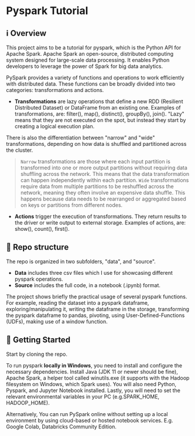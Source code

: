 # Pyspark Tutorial

## ℹ️ Overview
This project aims to be a tutorial for pyspark, which is the Python API for Apache Spark. Apache Spark an open-source, distributed computing system designed for large-scale data processing. It enables Python developers to leverage the power of Spark for big data analytics. 

PySpark provides a variety of functions and operations to work efficiently with distributed data. These functions can be broadly divided into two categories: transformations and actions. 

- **Transformations** are lazy operations that define a new RDD (Resilient Distributed Dataset) or DataFrame from an existing one. Examples of transformations, are: filter(), map(), distinct(), groupBy(), join(). "Lazy" means that they are not executed on the spot, but instead they start by creating a logical execution plan.

There is also the differentiation between "narrow" and "wide" transformations, depending on how data is shuffled and partitioned across the cluster.
> `Narrow` transformations are those where each input partition is transformed into one or more output partitions without requiring data shuffling across the network. This means that the data transformation can happen independently within each partition.
> `Wide` transformations require data from multiple partitions to be reshuffled across the network, meaning they often involve an expensive data shuffle. This happens because data needs to be rearranged or aggregated based on keys or partitions from different nodes.

- **Actions** trigger the execution of transformations. They return results to the driver or write output to external storage. Examples of actions, are: show(), count(), first().


## 📝 Repo structure

The repo is organized in two subfolders, "data", and "source". 
- **Data** includes three csv files which I use for showcasing different pyspark operations.
- **Source** includes the full code, in a notebook (.ipynb) format. 

The project shows briefly the practical usage of several pyspark functions.
For example, reading the dataset into a pyspark dataframe, exploring/manipulating it, writing the dataframe in the storage, transforming the pyspark dataframe to pandas, pivoting, using User-Defined-Functions (UDFs), making use of a window function.


## 🚀 Getting Started
Start by cloning the repo. 

To run pyspark **locally in Windows**, you need to install and configure the necessary dependencies. Install Java (JDK 11 or newer should be fine), Apache Spark, a helper tool called winutils.exe (it supports with the Hadoop filesystem on Windows, which Spark uses). You will also need Python, Pyspark, and Jupyter Notebook installed.
Lastly, you will need to set the relevant environmental variables in your PC (e.g.SPARK_HOME, HADOOP_HOME).

Alternatively, You can run PySpark online without setting up a local environment by using cloud-based or hosted notebook services. E.g. Google Colab, Databricks Community Edition.